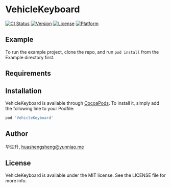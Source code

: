 # VehicleKeyboard

[![CI Status](https://img.shields.io/travis/华生升/VehicleKeyboard.svg?style=flat)](https://travis-ci.org/华生升/VehicleKeyboard)
[![Version](https://img.shields.io/cocoapods/v/VehicleKeyboard.svg?style=flat)](https://cocoapods.org/pods/VehicleKeyboard)
[![License](https://img.shields.io/cocoapods/l/VehicleKeyboard.svg?style=flat)](https://cocoapods.org/pods/VehicleKeyboard)
[![Platform](https://img.shields.io/cocoapods/p/VehicleKeyboard.svg?style=flat)](https://cocoapods.org/pods/VehicleKeyboard)

## Example

To run the example project, clone the repo, and run `pod install` from the Example directory first.

## Requirements

## Installation

VehicleKeyboard is available through [CocoaPods](https://cocoapods.org). To install
it, simply add the following line to your Podfile:

```ruby
pod 'VehicleKeyboard'
```

## Author

华生升, huashengsheng@yunniao.me

## License

VehicleKeyboard is available under the MIT license. See the LICENSE file for more info.
